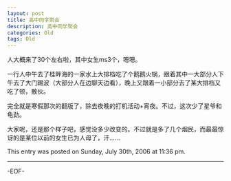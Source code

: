 ```yaml
---
layout: post
title: 高中同学聚会
description: 高中同学聚会
categories: Old
tags: Old
---
```

人大概来了30个左右啦，其中女生ms3个，嗯嗯。

一行人中午去了桂畔海的一家水上大排档吃了个鹅鹅火锅，跟着其中一大部分人下午去了大门踢波（大部分人在边聊天边看），晚上又跟着一小部分去了某大排档又吃了顿，散伙。

完全就是寒假那次的翻版了，除去夜晚的打机活动+宵夜。不过，这次少了星爷和龟劲。

大家呢，还是那个样子吧，感觉没多少改变的。不过就是多了几个烟民，而最最惊讶的是某位以前的女生已为人母了，汗......

This entry was posted on Sunday, July 30th, 2006 at 11:36 pm.

---



-EOF-